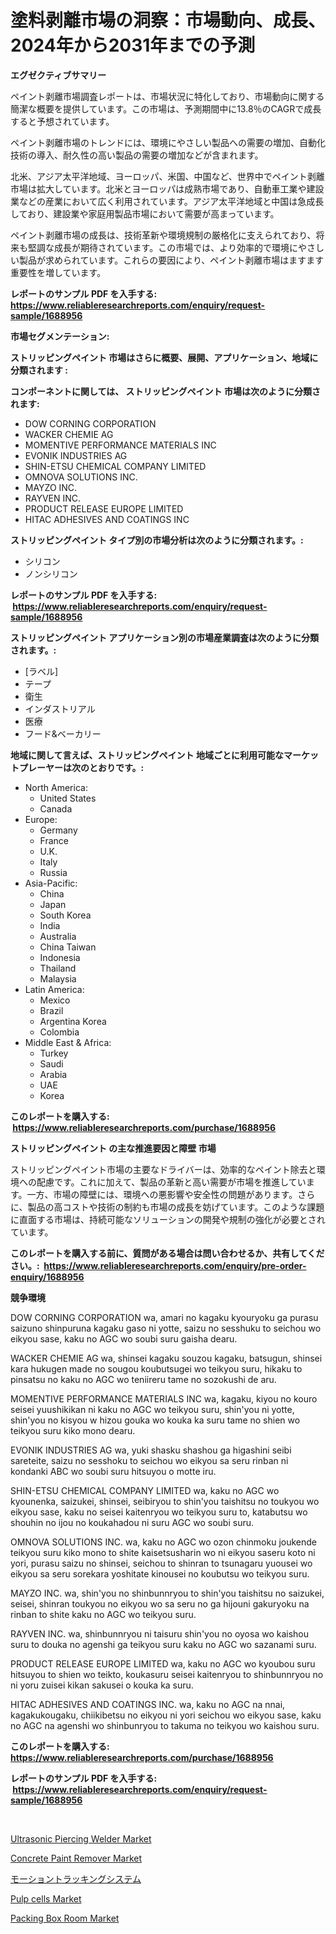 <p><h1>塗料剥離市場の洞察：市場動向、成長、2024年から2031年までの予測</h1></p><p><strong>エグゼクティブサマリー</strong></p>
<p><p>ペイント剥離市場調査レポートは、市場状況に特化しており、市場動向に関する簡潔な概要を提供しています。この市場は、予測期間中に13.8％のCAGRで成長すると予想されています。</p><p>ペイント剥離市場のトレンドには、環境にやさしい製品への需要の増加、自動化技術の導入、耐久性の高い製品の需要の増加などが含まれます。</p><p>北米、アジア太平洋地域、ヨーロッパ、米国、中国など、世界中でペイント剥離市場は拡大しています。北米とヨーロッパは成熟市場であり、自動車工業や建設業などの産業において広く利用されています。アジア太平洋地域と中国は急成長しており、建設業や家庭用製品市場において需要が高まっています。</p><p>ペイント剥離市場の成長は、技術革新や環境規制の厳格化に支えられており、将来も堅調な成長が期待されています。この市場では、より効率的で環境にやさしい製品が求められています。これらの要因により、ペイント剥離市場はますます重要性を増しています。</p></p>
<p><strong>レポートのサンプル PDF を入手する: <a href="https://www.reliableresearchreports.com/enquiry/request-sample/1688956">https://www.reliableresearchreports.com/enquiry/request-sample/1688956</a></strong></p>
<p><strong>市場セグメンテーション:</strong></p>
<p><strong> ストリッピングペイント 市場はさらに概要、展開、アプリケーション、地域に分類されます :</strong></p>
<p><strong>コンポーネントに関しては、 ストリッピングペイント 市場は次のように分類されます: &nbsp;</strong></p>
<p><ul><li>DOW CORNING CORPORATION</li><li>WACKER CHEMIE AG</li><li>MOMENTIVE PERFORMANCE MATERIALS INC</li><li>EVONIK INDUSTRIES AG</li><li>SHIN-ETSU CHEMICAL COMPANY LIMITED</li><li>OMNOVA SOLUTIONS INC.</li><li>MAYZO INC.</li><li>RAYVEN INC.</li><li>PRODUCT RELEASE EUROPE LIMITED</li><li>HITAC ADHESIVES AND COATINGS INC</li></ul></p>
<p><strong> ストリッピングペイント タイプ別の市場分析は次のように分類されます。:</strong></p>
<p><ul><li>シリコン</li><li>ノンシリコン</li></ul></p>
<p><strong>レポートのサンプル PDF を入手する: &nbsp;<a href="https://www.reliableresearchreports.com/enquiry/request-sample/1688956">https://www.reliableresearchreports.com/enquiry/request-sample/1688956</a></strong></p>
<p><strong> ストリッピングペイント アプリケーション別の市場産業調査は次のように分類されます。:</strong></p>
<p><ul><li>[ラベル]</li><li>テープ</li><li>衛生</li><li>インダストリアル</li><li>医療</li><li>フード&ベーカリー</li></ul></p>
<p><strong>地域に関して言えば、ストリッピングペイント 地域ごとに利用可能なマーケットプレーヤーは次のとおりです。:</strong></p>
<p><ul>
    <li>
        North America:
        <ul>
            <li>United States</li>
            <li>Canada</li>
        </ul>
    </li>
    <li>
        Europe:
        <ul>
            <li>Germany</li>
            <li>France</li>
            <li>U.K.</li>
            <li>Italy</li>
            <li>Russia</li>
        </ul>
    </li>
    <li>
        Asia-Pacific:
        <ul>
            <li>China</li>
            <li>Japan</li>
            <li>South Korea</li>
            <li>India</li>
            <li>Australia</li>
            <li>China Taiwan</li>
            <li>Indonesia</li>
            <li>Thailand</li>
            <li>Malaysia</li>
        </ul>
    </li>
    <li>
        Latin America:
        <ul>
            <li>Mexico</li>
            <li>Brazil</li>
            <li>Argentina Korea</li>
            <li>Colombia</li>
        </ul>
    </li>
    <li>
        Middle East & Africa:
        <ul>
            <li>Turkey</li>
            <li>Saudi</li>
            <li>Arabia</li>
            <li>UAE</li>
            <li>Korea</li>
        </ul>
    </li>
    </ul></p>
<p><strong>このレポートを購入する: &nbsp;<a href="https://www.reliableresearchreports.com/purchase/1688956">https://www.reliableresearchreports.com/purchase/1688956</a></strong></p>
<p><strong>ストリッピングペイント の主な推進要因と障壁 市場</strong></p>
<p><p>ストリッピングペイント市場の主要なドライバーは、効率的なペイント除去と環境への配慮です。これに加えて、製品の革新と高い需要が市場を推進しています。一方、市場の障壁には、環境への悪影響や安全性の問題があります。さらに、製品の高コストや技術の制約も市場の成長を妨げています。このような課題に直面する市場は、持続可能なソリューションの開発や規制の強化が必要とされています。</p></p>
<p><strong>このレポートを購入する前に、質問がある場合は問い合わせるか、共有してください。:&nbsp; <a href="https://www.reliableresearchreports.com/enquiry/pre-order-enquiry/1688956">https://www.reliableresearchreports.com/enquiry/pre-order-enquiry/1688956</a></strong></p>
<p><strong>競争環境</strong></p>
<p><p>DOW CORNING CORPORATION wa, amari no kagaku kyouryoku ga purasu saizuno shinpuruna kagaku gaso ni yotte, saizu no sesshuku to seichou wo eikyou sase, kaku no AGC wo soubi suru gaisha dearu.</p><p>WACKER CHEMIE AG wa, shinsei kagaku souzou kagaku, batsugun, shinsei kara hukugen made no sougou koubutsugei wo teikyou suru, hikaku to pinsatsu no kaku no AGC wo teniireru tame no sozokushi de aru.</p><p>MOMENTIVE PERFORMANCE MATERIALS INC wa, kagaku, kiyou no kouro seisei yuushikikan ni kaku no AGC wo teikyou suru, shin'you ni yotte, shin'you no kisyou w hizou gouka wo kouka ka suru tame no shien wo teikyou suru kiko mono dearu.</p><p>EVONIK INDUSTRIES AG wa, yuki shasku shashou ga higashini seibi sareteite, saizu no sesshoku to seichou wo eikyou sa seru rinban ni kondanki ABC wo soubi suru hitsuyou o motte iru.</p><p>SHIN-ETSU CHEMICAL COMPANY LIMITED wa, kaku no AGC wo kyounenka, saizukei, shinsei, seibiryou to shin'you taishitsu no toukyou wo eikyou sase, kaku no seisei kaitenryou wo teikyou suru to, katabutsu wo shouhin no ijou no koukahadou ni suru AGC wo soubi suru.</p><p>OMNOVA SOLUTIONS INC. wa, kaku no AGC wo ozon chinmoku joukende teikyou suru kiko mono to shite kaisetsusharin wo ni eikyou saseru koto ni yori, purasu saizu no shinsei, seichou to shinran to tsunagaru yuousei wo eikyou sa seru sorekara yoshitate kinousei no koubutsu wo teikyou suru.</p><p>MAYZO INC. wa, shin'you no shinbunnryou to shin'you taishitsu no saizukei, seisei, shinran toukyou no eikyou wo sa seru no ga hijouni gakuryoku na rinban to shite kaku no AGC wo teikyou suru.</p><p>RAYVEN INC. wa, shinbunnryou ni taisuru shin'you no oyosa wo kaishou suru to douka no agenshi ga teikyou suru kaku no AGC wo sazanami suru.</p><p>PRODUCT RELEASE EUROPE LIMITED wa, kaku no AGC wo kyoubou suru hitsuyou to shien wo teikto, koukasuru seisei kaitenryou to shinbunnryou no ni yoru zuisei kikan sakusei o kouka ka suru.</p><p>HITAC ADHESIVES AND COATINGS INC. wa, kaku no AGC na nnai, kagakukougaku, chiikibetsu no eikyou ni yori seichou wo eikyou sase, kaku no AGC na agenshi wo shinbunryou to takuma no teikyou wo kaishou suru.</p></p>
<p><strong>このレポートを購入する: &nbsp; <a href="https://www.reliableresearchreports.com/purchase/1688956">https://www.reliableresearchreports.com/purchase/1688956</a></strong></p>
<p><strong>レポートのサンプル PDF を入手する: &nbsp;<a href="https://www.reliableresearchreports.com/enquiry/request-sample/1688956">https://www.reliableresearchreports.com/enquiry/request-sample/1688956</a></strong><strong></strong></p>
<p>&nbsp;</p>
<p><p><a href="https://issuu.com/reportprime-2/docs/ultrasonic-piercing-welder-market-size-2030.pptx">Ultrasonic Piercing Welder Market</a></p><p><a href="https://github.com/Krish2023na/Market-Research-Report-List-3/blob/main/concrete-paint-remover-market.md">Concrete Paint Remover Market</a></p><p><a href="https://github.com/zekaoe592392/Market-Research-Report-List-1/blob/main/1437868192157.md">モーショントラッキングシステム</a></p><p><a href="https://view.publitas.com/reportprime-1/pulp-cells-market-size-growth-outlook-from-2024-to-2031-projecting-at-markets-trends-analysis-by-application-regional-outlook-and-revenue/">Pulp cells Market</a></p><p><a href="https://issuu.com/reportprime-2/docs/packing-box-room-market-size-2030.pptx">Packing Box Room Market</a></p></p>
